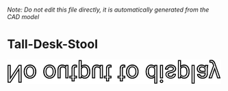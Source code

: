 ###### Note: Do not edit this file directly, it is automatically generated from the CAD model

# Tall-Desk-Stool

![](/project.svg)



 

